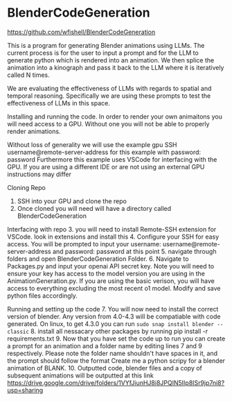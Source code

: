 # BlenderCodeGeneration

https://github.com/wfishell/BlenderCodeGeneration

This is a program for generating Blender animations using LLMs. The current process is for the user to input a prompt and for the LLM to generate python which is rendered into an animation. We then splice the animation into a kinograph and pass it back to the LLM where it is iteratively called N times.

We are evaluating the effectiveness of LLMs with regards to spatial and temporal reasoning. Specifically we are using these prompts to test the effectiveness of LLMs in this space.

Installing and running the code.
In order to render your own animaitons you will need access to a GPU. Without one you will not be able to 
properly render animations. 

Without loss of generality we will use the example gpu SSH username@remote-server-address for this example with password: password
Furthermore this example uses VSCode for interfacing with the GPU. If you are using a different IDE
or are not using an external GPU instructions may differ

Cloning Repo
1. SSH into your GPU and clone the repo
2. Once cloned you will need will have a directory called BlenderCodeGeneration

Interfacing with repo
3.  you will need to install Remote-SSH extension for VSCode. look in extensions and install this
4. Configure your SSH for easy access. You will be prompted to input your username:
username@remote-server-address and password: password at this point
5. navigate through folders and open BlenderCodeGeneration Folder.
6. Navigate to Packages.py and input your openai API secret key. Note you will need to ensure your key has access to the model version you are using in the AnimationGeneration.py. If you are using the basic verison, you will have access to everything excluding the most recent o1 model. Modify and save python files accordingly.

Running and setting up the code
7. You will now need to install the correct version of blender. Any version from 4.0-4.3 will be compatiable with code generated. On linux, to get 4.3.0 you can run ```sudo snap install blender --classic```
8. install all nessacary other packages by running pip install -r requirements.txt
9. Now that you have set the code up to run you can create a prompt for an animation and a folder name by editing lines 7 and 9 respectively. Please note the folder name shouldn't have spaces in it, and the prompt should follow the format Create me a python scripy for a blender animation of BLANK.
10. Outputted code, blender files and a copy of subsequent animations will be outputted at this link
https://drive.google.com/drive/folders/1VYfJiunHJ8i8JPQIN5IIp8ISr9jp7ni8?usp=sharing
